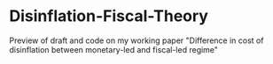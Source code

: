 # Disinflation-Fiscal-Theory
Preview of draft and code on my working paper "Difference in cost of disinflation between monetary-led and fiscal-led regime"
